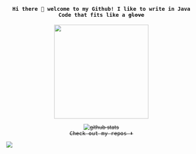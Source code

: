 <h4 align="center"><samp> Hi there 👋 welcome to my Github! I like to write in Java Code that fits like a <s>glove<s></samp></h4>

<p align="center">
  <img width="250" src="https://media.giphy.com/media/YBwcj6HXQNHSgG9mIl/giphy.gif">
</p>
<p align="center">
<img src="" alt="github stats"></br>
<samp>
Check out my repos ⬇️  
  </samp>
</p>

![](https://visitor-badge.glitch.me/badge?page_id=4thokage.4thokage)
